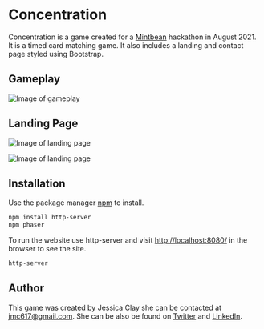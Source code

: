 # Concentration

Concentration is a game created for a [Mintbean](https://mintbean.io/) hackathon in August 2021. It is a timed card matching game. It also includes a landing and contact page styled using Bootstrap.
## Gameplay

![Image of gameplay](https://imgur.com/DEskYN3.png)

## Landing Page

![Image of landing page](https://i.imgur.com/9AfJGXA.png)


![Image of landing page](https://imgur.com/yjdY7V5.png)


## Installation

Use the package manager [npm](https://www.npmjs.com/) to install.

```bash
npm install http-server
npm phaser
```
To run the website use http-server and visit [http://localhost:8080/](http://localhost:8080/) in the browser to see the site.
```bash
http-server
```
## Author

This game was created by Jessica Clay she can be contacted at jmc617@gmail.com. She can be also be found on [Twitter](https://twitter.com/jessC617) and [LinkedIn](https://www.linkedin.com/in/jessica-clay-09/).

